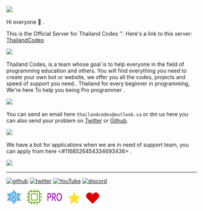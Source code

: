 <img src = "https://cdn.discordapp.com/attachments/1124967062381547530/1184598946497175572/New_Project_-_2022-10-25T121311.png?ex=6733c03d&is=67326ebd&hm=aa5659900c980cfc9a9c0f7f072da458ea256fb51f107e17ae4db07c452e23ae&" width="360">

Hi everyone :wave: .

This is the Official Server for Thailand Codes ™.
Here's a link to this server: [ThailandCodes](https://discord.gg/thailandcodes)

<img src = "https://cdn.discordapp.com/attachments/1124967062381547530/1184598986829602917/1.png?ex=6733c047&is=67326ec7&hm=90a5b2a0a84e57dd852f8d1ae50b752e37b1c67136776fe56554376876fdbb47&" width="360">

Thailand Codes, is a team whose goal is to help everyone in the field of programming education and others.
You will find everything you need to create your own bot or website, we offer you all the codes, projects and speed of support you need..
Thailand for every beginner in programming, We're here To help you being Pro programmer .

<img src = "https://cdn.discordapp.com/attachments/1124967062381547530/1184599034061668382/1.png?ex=6733c052&is=67326ed2&hm=c07eb0126458703b20de98ec7bf153393dabe4e8334ae5d5f554c4376af8776a&" width="360">

You can send an email here `thailandcodes@outlook.sa` or dm us here you can also send your problem on [Twitter](<https://twitter.com/ThailandCodes0>) or [Github](https://github.com/ThailandCodes1).

<img src = "https://media.discordapp.net/attachments/1124967062381547530/1184599088445001880/1.png?ex=6733c05f&is=67326edf&hm=995a47b50f85c432ff6c4e37e88cbd0005b6bf79e7e3109e8d398acdf9e4ed69&=&format=webp&quality=lossless&width=960&height=50" width="360">

We have a bot for applications when we are in need of support team, you can apply from here <#1168526454334693436> .

<img src = "https://media.discordapp.net/attachments/1124967062381547530/1184599130908135546/1.png?ex=6733c069&is=67326ee9&hm=706559f8226bfa8b32e76dfeb071a8879bec3397995c94c7601121b6714f353f&=&format=webp&quality=lossless&width=555&height=73" width="360">

---

[<img src='https://cdn.jsdelivr.net/npm/simple-icons@3.0.1/icons/github.svg' alt='github' height='40'>](https://github.com/Thailandcodes1)  [<img src='https://cdn.jsdelivr.net/npm/simple-icons@3.0.1/icons/twitter.svg' alt='twitter' height='40'>](https://twitter.com/Thailandcodes)  [<img src='https://cdn.jsdelivr.net/npm/simple-icons@3.0.1/icons/youtube.svg' alt='YouTube' height='40'>](https://www.youtube.com/channel/Thailandcodes)  [<img src='https://cdn.jsdelivr.net/npm/simple-icons@3.0.1/icons/discord.svg' alt='discord' height='40'>](https://discord.gg/thailandcodes)  

<a href='https://archiveprogram.github.com/'><img src='https://raw.githubusercontent.com/acervenky/animated-github-badges/master/assets/acbadge.gif' width='40' height='40'></a> <a href='https://docs.github.com/en/developers'><img src='https://raw.githubusercontent.com/acervenky/animated-github-badges/master/assets/devbadge.gif' width='40' height='40'></a> <a href='https://github.com/pricing'><img src='https://raw.githubusercontent.com/acervenky/animated-github-badges/master/assets/pro.gif' width='40' height='40'></a> <a href='https://stars.github.com/'><img src='https://raw.githubusercontent.com/acervenky/animated-github-badges/master/assets/starbadge.gif' width='35' height='35'></a> <a href='https://docs.github.com/en/github/supporting-the-open-source-community-with-github-sponsors'><img src='https://raw.githubusercontent.com/acervenky/animated-github-badges/master/assets/sponsorbadge.gif' width='35' height='35'></a> 

